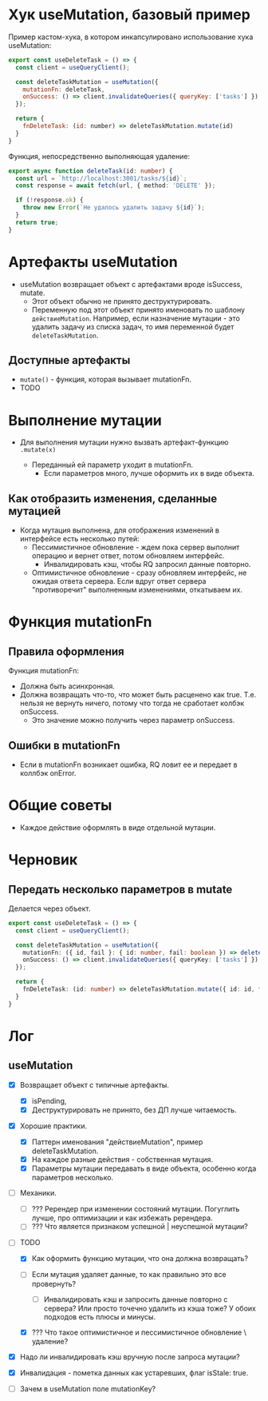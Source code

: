 # Хук useMutation, базовый пример

Пример кастом-хука, в котором инкапсулировано использование хука useMutation:

```javascript
export const useDeleteTask = () => {
  const client = useQueryClient();

  const deleteTaskMutation = useMutation({
    mutationFn: deleteTask,
    onSuccess: () => client.invalidateQueries({ queryKey: ['tasks'] })
  });

  return {
    fnDeleteTask: (id: number) => deleteTaskMutation.mutate(id)
  }
}
```

Функция, непосредственно выполняющая удаление:

```typescript
export async function deleteTask(id: number) {
  const url = `http://localhost:3001/tasks/${id}`;
  const response = await fetch(url, { method: 'DELETE' });

  if (!response.ok) {
    throw new Error(`Не удалось удалить задачу ${id}`);
  }
  return true;
}
```

# Артефакты useMutation

* useMutation возвращает объект с артефактами вроде isSuccess, mutate.
  * Этот объект обычно не принято деструктурировать.
  * Переменную под этот объект принято именовать по шаблону `действиеMutation`. Например, если назначение мутации - это удалить задачу из списка задач, то имя переменной будет `deleteTaskMutation`.

## Доступные артефакты

* `mutate()` - функция, которая вызывает mutationFn.
* TODO



# Выполнение мутации

* Для выполнения мутации нужно вызвать артефакт-функцию `.mutate(x)`

  * Переданный ей параметр уходит в mutationFn.
    * Если параметров много, лучше оформить их в виде объекта.

  

## Как отобразить изменения, сделанные мутацией

* Когда мутация выполнена, для отображения изменений в интерфейсе есть несколько путей:
  * Пессимистичное обновление - ждем пока сервер выполнит операцию и вернет ответ, потом обновляем интерфейс.
    * Инвалидировать кэш, чтобы RQ запросил данные повторно.
  * Оптимистичное обновление - сразу обновляем интерфейс, не ожидая ответа сервера. Если вдруг ответ сервера "противоречит" выполненным изменениями, откатываем их.

# Функция mutationFn

## Правила оформления

Функция mutationFn:

* Должна быть асинхронная.
* Должна возвращать что-то, что может быть расценено как true. Т.е. нельзя не вернуть ничего, потому что тогда не сработает колбэк onSuccess.
  * Это значение можно получить через параметр onSuccess.

## Ошибки в mutationFn

* Если в mutationFn возникает ошибка, RQ ловит ее и передает в коллбэк onError.





# Общие советы

* Каждое действие оформлять в виде отдельной мутации.









# Черновик







## Передать несколько параметров в mutate

Делается через объект.

```typescript
export const useDeleteTask = () => {
  const client = useQueryClient();

  const deleteTaskMutation = useMutation({
    mutationFn: ({ id, fail }: { id: number, fail: boolean }) => deleteTask(id, fail),
    onSuccess: () => client.invalidateQueries({ queryKey: ['tasks'] })
  });

  return {
    fnDeleteTask: (id: number) => deleteTaskMutation.mutate({ id: id, fail: true })
  }
}
```





# Лог

## useMutation

- [x] Возвращает объект с типичные артефакты.

  - [x] isPending, 
  - [x] Деструктурировать не принято, без ДП лучше читаемость.

- [x] Хорошие практики.

  - [x] Паттерн именования "действиеMutation", пример deleteTaskMutation.
  - [x] На каждое разные действия - собственная мутация.
  - [x] Параметры мутации передавать в виде объекта, особенно когда параметров несколько.

- [ ] Механики.

  - [ ] ??? Ререндер при изменении состояний мутации. Погуглить лучше, про оптимизации и как избежать ререндера.
  - [ ] ??? Что является признаком успешной | неуспешной мутации?

- [ ] TODO

  - [x] Как оформить функцию мутации, что она должна возвращать?

  - [ ] Если мутация удаляет данные, то как правильно это все провернуть?

    - [ ] Инвалидировать кэш и запросить данные повторно с сервера? Или просто точечно удалить из кэша тоже? У обоих подходов есть плюсы и минусы.

  - [x] ??? Что такое оптимистичное и пессимистичное обновление \ удаление?

    

- [x] Надо ли инвалидировать кэш вручную после запроса мутации?

- [x] Инвалидация - пометка данных как устаревших, флаг isStale: true.

- [ ] Зачем в useMutation поле mutationKey?





